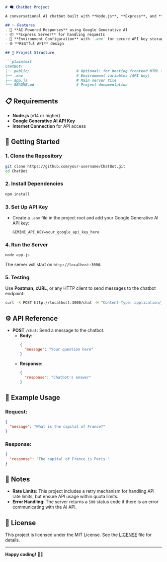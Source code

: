 
```markdown
# 🗨️ ChatBot Project

A conversational AI chatbot built with **Node.js**, **Express**, and **Google Generative AI API**. This project helps developers create a chatbot that responds intelligently to user messages. The chatbot is designed to assist with language skills, providing concise and accurate responses to users' queries.

## ✨ Features
- 🧠 **AI-Powered Responses** using Google Generative AI
- 📦 **Express Server** for handling requests
- 📜 **Environment Configuration** with `.env` for secure API key storage
- 🌐 **RESTful API** design

## 📂 Project Structure

```plaintext
ChatBot/
├── public/                     # Optional: for hosting frontend HTML files
├── .env                        # Environment variables (API key)
├── app.js                      # Main server file
└── README.md                   # Project documentation
```

## 📋 Requirements

- **Node.js** (v14 or higher)
- **Google Generative AI API Key**
- **Internet Connection** for API access

## 🚀 Getting Started

### 1. Clone the Repository

```bash
git clone https://github.com/your-username/ChatBot.git
cd ChatBot
```

### 2. Install Dependencies

```bash
npm install
```

### 3. Set Up API Key
   - Create a `.env` file in the project root and add your Google Generative AI API key:
     ```plaintext
     GEMINI_API_KEY=your_google_api_key_here
     ```

### 4. Run the Server

```bash
node app.js
```
The server will start on `http://localhost:3000`.

### 5. Testing
Use **Postman**, **cURL**, or any HTTP client to send messages to the chatbot endpoint:
```bash
curl -X POST http://localhost:3000/chat -H "Content-Type: application/json" -d '{"message": "Hello, chatbot!"}'
```

## ⚙️ API Reference

- **POST** `/chat`: Send a message to the chatbot.
  - **Body**:
    ```json
    {
      "message": "Your question here"
    }
    ```
  - **Response**:
    ```json
    {
      "response": "Chatbot's answer"
    }
    ```

## 📝 Example Usage

### Request:
```json
{
  "message": "What is the capital of France?"
}
```

### Response:
```json
{
  "response": "The capital of France is Paris."
}
```

## 📌 Notes
- **Rate Limits**: This project includes a retry mechanism for handling API rate limits, but ensure API usage within quota limits.
- **Error Handling**: The server returns a `500` status code if there is an error communicating with the AI API.

## 📜 License

This project is licensed under the MIT License. See the [LICENSE](LICENSE) file for details.

---

**Happy coding!** 🧑‍💻
```
